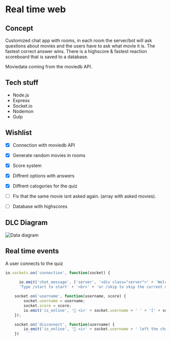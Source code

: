 # Real time web
## Concept
Customized chat app with rooms, in each room the server/bot will ask questions about movies and the users have to ask what movie it is. The fastest correct answer wins. There is a highscore & fastest reaction scoreboard that is saved to a database.

Moviedata coming from the moviedb API.

## Tech stuff
- Node.js
- Express
- Socket.io
- Nodemon
- Gulp

## Wishlist 
- [x] Connection with moviedb API 
- [x] Generate random movies in rooms
- [x] Score system
- [x] Diffrent options with answers
- [x] Diffrent catogories for the quiz
- [ ] Fix that the same movie isnt asked again. (array with asked movies).
- [ ] Database with highscores


## DLC Diagram
![Data diagram](https://user-images.githubusercontent.com/43336468/79773641-fda05200-8331-11ea-95c0-7bad6bd5bbb8.jpg)


## Real time events

A user connects to the quiz

```js
io.sockets.on('connection', function(socket) {
   
      io.emit('chat_message', ('server', '<div class="server">' + 'Welcome to real time chat!' + "<br>" + '<strong>' + 'Type /help to get a hint' + '<br>' +
      'Type /start to start' + '<br>' + 'or /skip to skip the current movie' + '</div>'));

    socket.on('username', function(username, score) {
        socket.username = username;
        socket.score = score;
        io.emit('is_online', '🔵 <i>' + socket.username + ' ' + '[' + socket.score + ']' + ' joined the chat..</i>');
    });

    socket.on('disconnect', function(username) {
        io.emit('is_online', '🔴 <i>' + socket.username + ' left the chat..</i>');
    })   ```
 
    




